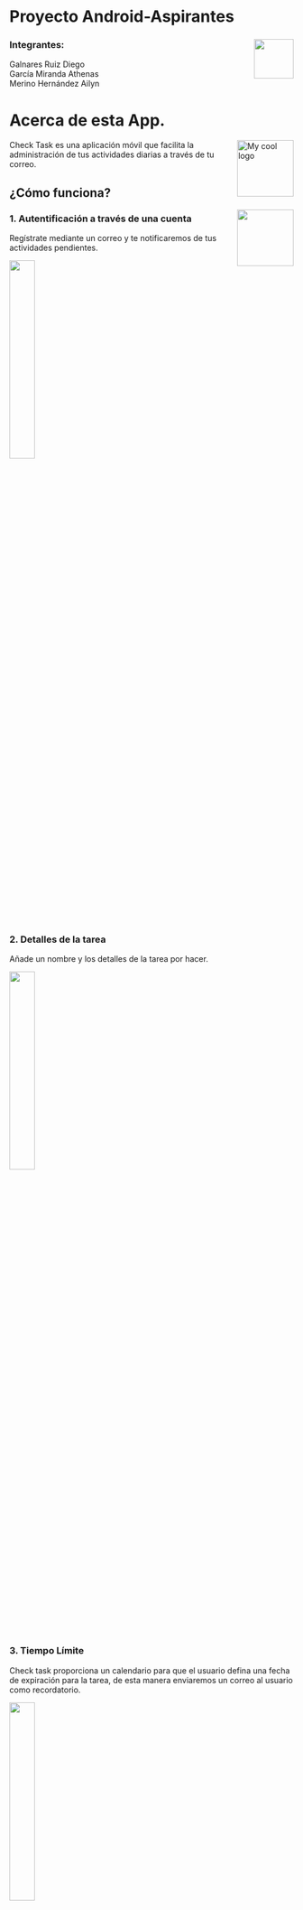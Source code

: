 # Proyecto Android-Aspirantes

### Integrantes: <img src="img/icons8-team.svg" align = "right"  width="70"/> 

Galnares Ruiz Diego <br>
García Miranda Athenas <br>
Merino Hernández Ailyn  <br>
# Acerca de esta App. 

<img src="img/icons8-android.svg" alt="My cool logo" align = "right"  width="100"/> 

Check Task es una aplicación móvil que facilita la administración de tus actividades diarias a través de tu correo.

##  ¿Cómo funciona? 

<img src="img/icons8-why_quest.svg" align = "right"  width="100"/> 

###  1. Autentificación a través de una cuenta

Regístrate mediante un correo y te notificaremos de tus actividades pendientes.

<img src="img/login.png"  width="30%"/> 

### 2. Detalles de la tarea

Añade un nombre y los detalles de la tarea por hacer.

<img src="img/details.png"  width="30%"/> 

### 3. Tiempo Límite

Check task proporciona un calendario para que el usuario defina una fecha de expiración para la tarea, de esta manera enviaremos un correo al usuario como recordatorio.

<img src="img/fecha.png"  width="30%"/> 

### 4.  Check Task

¿Terminaste los deberes? Marca las tareas finalizadas y olvídate de los mensajes por correo.

<img src="img/check.png"  width="30%"/> 

### 5. Icono 
Identifica la app con su característico ícono.

<img src="img/ic_app_screanshoot.jpg"  width="30%"/> 

## Especificaciones  <img src="img/icons8-find_and_replace.svg" align = "right"  width="60"/> 

Check Task es una aplicación que se ejecuta en versiones Marshmallow y posteriores.<br>
Debido a que no se agregó el registro del usuario, este por defecto es Proteco y la contaseña Proteco123

## ¿Qué aprendimos con este proyecto?  <img src="img/icons8-learning.svg" align = "right"  width="100"/> 

### 1. Etiquetas flotantes

Nos ayudaron a optimizar el espacio en los campos de texto para que no se pierda la noción de los datos que se van a ingresar

```kotlin
android:hint="@string/nombre_de_usuario"
android:background="@android:color/transparent"
android:inputType="text"
```
```kotlin
android:hint="@string/nombre_de_usuario"
android:background="@android:color/transparent"
android:inputType="text"
```

### 2. Visibilidad para contraseñas

El atributo passwordtoggleenabled nos ayuda a la visibilidad de la contraseña

```kotlin
<com.google.android.material.textfield.TextInputLayout
  app:passwordToggleEnabled="true"
  android:layout_width="match_parent"
  android:layout_height="wrap_content">
```

### 3. Validación de datos

Usamos una estructura de flujo y la palabra reservada Toast para mostrar mensajes de avisos de datos iválidos

```kotlin
if(!nameLogin.text.toString().equals(User.nameUser)){
            Toast.makeText(this, "Usuario incorrecto", Toast.LENGTH_LONG).show()
        }else if(!passLogin.text.toString().equals(User.pass)){
            Toast.makeText(this, "Contraseña incorrecta", Toast.LENGTH_LONG).show()
        }else{
            startActivity(Intent(this,ListTaskActivity::class.java))
            finish()
        }
```
### 4. Calendarios
El codigo siguiente es para leer la fecha a partir de un calendario, de esta forma las pasamos como parametros a una funcion para la creacion de la tarea.
```kotlin
val c = Calendar.getInstance()
val year = c.get(Calendar.YEAR)
val month = c.get(Calendar.MONTH)
val day = c.get(Calendar.DAY_OF_MONTH)
```

### 5. Agregar tareas
Se creó un modelo "usuario" que tiene como función realizar la inserción de tareas y un modelo Task que es que representa a nuestro item de tareas.<br>
Esta funcion es la encargada de agregar una nueva tarea.
```kotlin
var newTask: Task= Task(nameTask.text.toString(), descTask.text.toString())
newTask.fecha = datePicker?.text.toString()
User.addTask(newTask)
setResult(RESULT_OK)
finish()
```
### 6. Toast
Si el usuarios no llena un campo para crear la tarea, sale un mensaje que indica que ingrese el campo.
```kotlin
if (nameTask.text.toString().isEmpty()){
	Toast.makeText(this,"Ingresa un nombre para la tarea",Toast.LENGTH_SHORT).show()
}else if (descTask.text.toString().isEmpty()){
	Toast.makeText(this,"Ingresa una descripcion para la tarea",Toast.LENGTH_SHORT).show()
}
else if (datePicker.text.toString().isEmpty()){
	Toast.makeText(this,"Ingresa una fecha limite para la tarea",Toast.LENGTH_SHORT).show()
}
```
### 7.CardViev
El apartado de listas se hizo utilizando CardView utilizando margenes para diferenciar cada Card que representa una tarea.<br>
(Dentro del CardView se incluyen otros elementos que acontinuación no son mostrados).
```kotlin
<androidx.cardview.widget.CardView
    xmlns:android="http://schemas.android.com/apk/res/android"
    android:layout_width="match_parent"
    android:layout_marginStart="8dp"
    android:layout_marginEnd="8dp"
    android:layout_marginTop="8dp"
    android:layout_height="100dp">
</androidx.cardview.widget.CardView>

```
### 8.TaskAdapter
Esta función es la encargada de crear el nuevo CardView

```kotlin
override fun onCreateViewHolder(parent: ViewGroup, viewType: Int): ItemTaskViewHolder {
        var view = LayoutInflater.from(parent.context).inflate(R.layout.task_item,parent,false)
        return ItemTaskViewHolder(view)
    }
```

